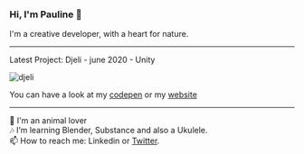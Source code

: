 ### Hi, I'm Pauline 👋

I'm a creative developer, with a heart for nature.
____

Latest Project: Djeli - june 2020 - Unity 

![djeli](https://github.com/PaulineStich/PaulineStich/blob/master/vallee_capture.gif)

You can have a look at my [codepen](https://codepen.io/popoo/pens/showcase) or my [website](http://www.popo.works)

____
      
🦜 I'm an animal lover      
🎶 I’m learning Blender, Substance and also a Ukulele.       
📫 How to reach me: Linkedin or [Twitter](https://twitter.com/PaulineStich).            
